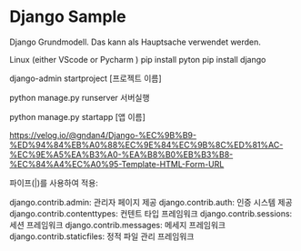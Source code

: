 # Django Sample

Django Grundmodell.
Das kann als Hauptsache verwendet werden.

Linux (either VScode or Pycharm )
pip install pyton 
pip install django 


django-admin startproject [프로젝트 이름]

python manage.py runserver
서버실행

python manage.py startapp [앱 이름]


https://velog.io/@gndan4/Django-%EC%9B%B9-%ED%94%84%EB%A0%88%EC%9E%84%EC%9B%8C%ED%81%AC-%EC%9E%A5%EA%B3%A0-%EA%B8%B0%EB%B3%B8-%EC%84%A4%EC%A0%95-Template-HTML-Form-URL


파이프(|)를 사용하여 적용: 

django.contrib.admin: 관리자 페이지 제공
django.contrib.auth: 인증 시스템 제공
django.contrib.contenttypes: 컨텐트 타입 프레임워크
django.contrib.sessions: 세션 프레임워크
django.contrib.messages: 메세지 프레임워크
django.contrib.staticfiles: 정적 파일 관리 프레임워크
